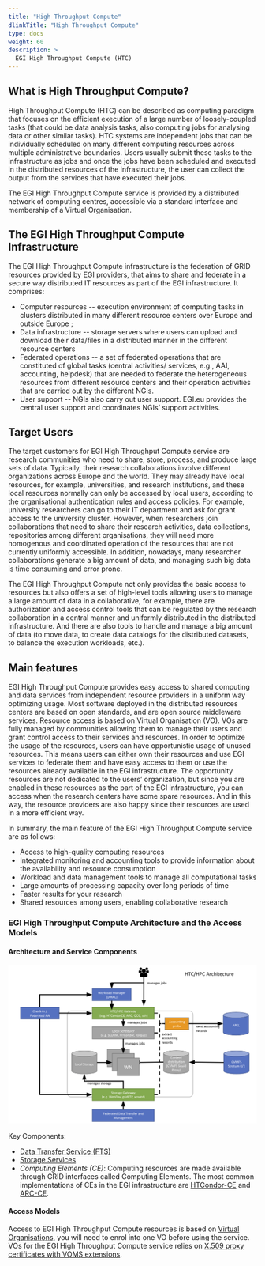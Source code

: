 ```yaml
---
title: "High Throughput Compute"
dlinkTitle: "High Throughput Compute"
type: docs
weight: 60
description: >
  EGI High Throughput Compute (HTC)
---
```


## What is High Throughput Compute?

High Throughput Compute (HTC) can be described as computing paradigm that
focuses on the efficient execution of a large number of loosely-coupled tasks
(that could be data analysis tasks, also computing jobs for analysing data or
other similar tasks). HTC systems are independent jobs that can be individually
scheduled on many different computing resources across multiple administrative
boundaries. Users usually submit these tasks to the infrastructure as jobs and
once the jobs have been scheduled and executed in the distributed resources of
the infrastructure, the user can collect the output from the services that have
executed their jobs.

The EGI High Throughput Compute service is provided by a distributed network of
computing centres, accessible via a standard interface and membership of a
Virtual Organisation.

## The EGI High Throughput Compute Infrastructure

The EGI High Throughput Compute infrastructure is the federation of GRID
resources provided by EGI providers, that aims to share and federate in a secure
way distributed IT resources as part of the EGI infrastructure. It comprises:

- Computer resources -- execution environment of computing tasks in clusters
  distributed in many different resource centers over Europe and outside Europe
  ;
- Data infrastructure -- storage servers where users can upload and download
  their data/files in a distributed manner in the different resource centers
- Federated operations -- a set of federated operations that are constituted of
  global tasks (central activities/ services, e.g., AAI, accounting, helpdesk)
  that are needed to federate the heterogeneous resources from different
  resource centers and their operation activities that are carried out by the
  different NGIs.
- User support -- NGIs also carry out user support. EGI.eu provides the central
  user support and coordinates NGIs’ support activities.

## Target Users

The target customers for EGI High Throughput Compute service are research
communities who need to share, store, process, and produce large sets of data.
Typically, their research collaborations involve different organizations across
Europe and the world. They may already have local resources, for example,
universities, and research institutions, and these local resources normally can
only be accessed by local users, according to the organisational authentication
rules and access policies. For example, university researchers can go to their
IT department and ask for grant access to the university cluster. However, when
researchers join collaborations that need to share their research activities,
data collections, repositories among different organisations, they will need
more homogenous and coordinated operation of the resources that are not
currently uniformly accessible. In addition, nowadays, many researcher
collaborations generate a big amount of data, and managing such big data is time
consuming and error prone.

The EGI High Throughput Compute not only provides the basic access to resources
but also offers a set of high-level tools allowing users to manage a large
amount of data in a collaborative, for example, there are authorization and
access control tools that can be regulated by the research collaboration in a
central manner and uniformly distributed in the distributed infrastructure. And
there are also tools to handle and manage a big amount of data (to move data, to
create data catalogs for the distributed datasets, to balance the execution
workloads, etc.).

## Main features

EGI High Throughput Compute provides easy access to shared computing and data
services from independent resource providers in a uniform way optimizing usage.
Most software deployed in the distributed resources centers are based on open
standards, and are open source middleware services. Resource access is based on
Virtual Organisation (VO). VOs are fully managed by communities allowing them to
manage their users and grant control access to their services and resources. In
order to optimize the usage of the resources, users can have opportunistic usage
of unused resources. This means users can either own their resources and use EGI
services to federate them and have easy access to them or use the resources
already available in the EGI infrastructure. The opportunity resources are not
dedicated to the users’ organization, but since you are enabled in these
resources as the part of the EGI infrastructure, you can access when the
research centers have some spare resources. And in this way, the resource
providers are also happy since their resources are used in a more efficient way.

In summary, the main feature of the EGI High Throughput Compute service are as
follows:

- Access to high-quality computing resources
- Integrated monitoring and accounting tools to provide information about the
  availability and resource consumption
- Workload and data management tools to manage all computational tasks
- Large amounts of processing capacity over long periods of time
- Faster results for your research
- Shared resources among users, enabling collaborative research

### EGI High Throughput Compute Architecture and the Access Models

#### Architecture and Service Components

![EGI High Throughput Compute architecture](htc_archtecture.png)

Key Components:

- [Data Transfer Service (FTS)](../data-transfer/)
- [Storage Services](../online-storage/)
- _Computing Elements (CE)_: Computing resources are made available through GRID
  interfaces called Computing Elements. The most common implementations of CEs
  in the EGI infrastructure are
  [HTCondor-CE](https://htcondor-ce.readthedocs.io/en/latest/) and
  [ARC-CE](http://www.nordugrid.org/arc/ce/).

#### Access Models

Access to EGI High Throughput Compute resources is based on
[Virtual Organisations](../getting-started/#virtual-organisations-vos), you will
need to enrol into one VO before using the service. VOs for the EGI High
Throughput Compute service relies on
[X.509 proxy certificates with VOMS extensions](../check-in/vos/voms).
